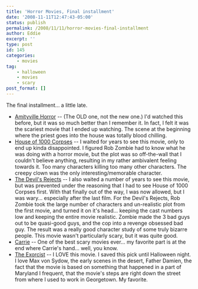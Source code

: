 ```yaml
---
title: 'Horror Movies, Final installment'
date: '2008-11-11T12:47:43-05:00'
status: publish
permalink: /2008/11/11/horror-movies-final-installment
author: Eddie
excerpt: ''
type: post
id: 145
categories:
    - movies
tag:
    - halloween
    - movies
    - scary
post_format: []
---
```

The final installment... a little late.

- [Amityville Horror](http://www.imdb.com/title/tt0078767/) -- (The OLD one, not the new one.) I'd watched this before, but it was so much better than I remember it. In fact, I felt it was the scariest movie that I ended up watching. The scene at the beginning where the priest goes into the house was totally blood chilling.
- [House of 1000 Corpses](http://www.imdb.com/title/tt0251736/) -- I waited for years to see this movie, only to end up kinda disappointed. I figured Rob Zombie had to know what he was doing with a horror movie, but the plot was so off-the-wall that I couldn't believe anything, resulting in my rather ambivalent feeling towards it. Too many characters killing too many other characters. The creepy clown was the only interesting/memorable character.
- [The Devil's Rejects](http://www.imdb.com/title/tt0395584/) -- I also waited a number of years to see this movie, but was prevented under the reasoning that I had to see House of 1000 Corpses first. With that finally out of the way, I was now allowed, but I was wary... especially after the last film. For the Devil's Rejects, Rob Zombie took the large number of characters and un-realistic plot from the first movie, and turned it on it's head... keeping the cast numbers low and keeping the entire movie realistic. Zombie made the 3 bad guys out to be quasi-good guys, and the cop into a revenge obsessed bad guy. The result was a really good character study of some truly bizarre people. This movie wasn't particularly scary, but it was quite good.
- [Carrie](http://www.imdb.com/title/tt0074285/) -- One of the best scary movies ever... my favorite part is at the end where Carrie's hand... well, you know.
- [The Exorcist](http://www.imdb.com/title/tt0070047/) -- I LOVE this movie. I saved this pick until Halloween night. I love Max von Sydow, the early scenes in the desert, Father Damien, the fact that the movie is based on something that happened in a part of Maryland I frequent, that the movie's steps are right down the street from where I used to work in Georgetown. My favorite.